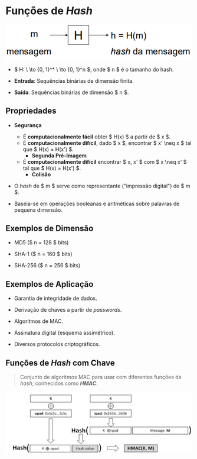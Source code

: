 # __Funções de _Hash___

<div align=center>

![](imgs/13.png)

</div>

* $ H: \ \to \{0, 1\}^* \ \to \{0, 1\}^n $, onde $ n $ é o tamanho do hash.

* __Entrada__: Sequências binárias de dimensão finita.

* __Saída__: Sequências binárias de dimensão $ n $.

## __Propriedades__

* __Segurança__

    * É __computacionalmente fácil__ obter $ H(x) $ a partir de $ x $.
    * É __computacionalmente difícil__, dado $ x $, encontrar $ x' \neq x $ tal que $ H(x) = H(x') $.
        * __Segunda Pré-Imagem__
    * É __computacionalmente difícil__ encontrar $ x, x' $ com $ x \neq x' $ tal que $ H(x) = H(x') $.
        * __Colisão__

* O _hash_ de $ m $ serve como representante ("impressão digital") de $ m $.

* Baseia-se em operações booleanas e aritméticas sobre palavras de pequena dimensão.

## __Exemplos de Dimensão__

* MD5 ($ n = 128 $ bits)

* SHA-1 ($ n = 160 $ bits)

* SHA-256 ($ n = 256 $ bits)

## __Exemplos de Aplicação__

* Garantia de integridade de dados.

* Derivação de chaves a partir de _passwords_.

* Algoritmos de MAC.

* Assinatura digital (esquema assimétrico).

* Diversos protocolos criptográficos.

## __Funções de _Hash_ com Chave__

> Conjunto de algoritmos MAC para usar com diferentes funções de _hash_, conhecidos como ___HMAC___.

<div align=center>

![](imgs/14.png)

</div>
